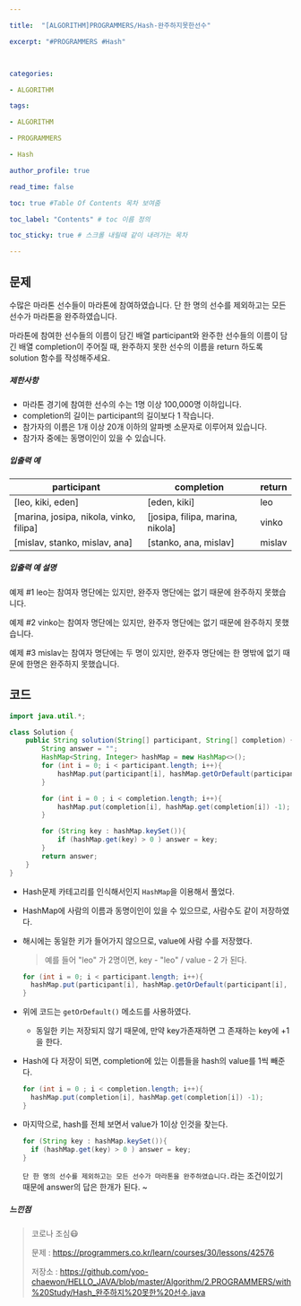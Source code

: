 ```yaml
---

title:  "[ALGORITHM]PROGRAMMERS/Hash-완주하지못한선수"

excerpt: "#PROGRAMMERS #Hash"



categories:

- ALGORITHM

tags:

- ALGORITHM

- PROGRAMMERS

- Hash

author_profile: true

read_time: false 

toc: true #Table Of Contents 목차 보여줌

toc_label: "Contents" # toc 이름 정의

toc_sticky: true # 스크롤 내릴때 같이 내려가는 목차

---
```




## 문제

수많은 마라톤 선수들이 마라톤에 참여하였습니다. 단 한 명의 선수를 제외하고는 모든 선수가 마라톤을 완주하였습니다.

마라톤에 참여한 선수들의 이름이 담긴 배열 participant와 완주한 선수들의 이름이 담긴 배열 completion이 주어질 때, 완주하지 못한 선수의 이름을 return 하도록 solution 함수를 작성해주세요.

##### 제한사항

- 마라톤 경기에 참여한 선수의 수는 1명 이상 100,000명 이하입니다.
- completion의 길이는 participant의 길이보다 1 작습니다.
- 참가자의 이름은 1개 이상 20개 이하의 알파벳 소문자로 이루어져 있습니다.
- 참가자 중에는 동명이인이 있을 수 있습니다.

##### 입출력 예

| participant                             | completion                       | return |
| --------------------------------------- | -------------------------------- | ------ |
| [leo, kiki, eden]                       | [eden, kiki]                     | leo    |
| [marina, josipa, nikola, vinko, filipa] | [josipa, filipa, marina, nikola] | vinko  |
| [mislav, stanko, mislav, ana]           | [stanko, ana, mislav]            | mislav |

##### 입출력 예 설명

예제 #1
leo는 참여자 명단에는 있지만, 완주자 명단에는 없기 때문에 완주하지 못했습니다.

예제 #2
vinko는 참여자 명단에는 있지만, 완주자 명단에는 없기 때문에 완주하지 못했습니다.

예제 #3
mislav는 참여자 명단에는 두 명이 있지만, 완주자 명단에는 한 명밖에 없기 때문에 한명은 완주하지 못했습니다.

## 코드

```java
import java.util.*;

class Solution {
    public String solution(String[] participant, String[] completion) {
        String answer = "";
        HashMap<String, Integer> hashMap = new HashMap<>();
        for (int i = 0; i < participant.length; i++){
            hashMap.put(participant[i], hashMap.getOrDefault(participant[i], 0 )+1);
        }

        for (int i = 0 ; i < completion.length; i++){
            hashMap.put(completion[i], hashMap.get(completion[i]) -1);
        }

        for (String key : hashMap.keySet()){
            if (hashMap.get(key) > 0 ) answer = key;
        }
        return answer;
    }
}
```

- Hash문제 카테고리를 인식해서인지 `HashMap`을 이용해서 풀었다.

- HashMap에 사람의 이름과 동명이인이 있을 수 있으므로, 사람수도 같이 저장하였다.

- 해시에는 동일한 키가 들어가지 않으므로, value에 사람 수를 저장했다. 

  > 예를 들어 "leo" 가 2명이면, key - "leo" / value - 2 가 된다.

  ```java
  for (int i = 0; i < participant.length; i++){
    hashMap.put(participant[i], hashMap.getOrDefault(participant[i], 0 )+1);
  }
  ```

- 위에 코드는 `getOrDefault()` 메소드를 사용하였다.

  - 동일한 키는 저장되지 않기 때문에, 만약 key가존재하면 그 존재하는 key에 +1을 한다.

- Hash에 다 저장이 되면, completion에 있는 이름들을 hash의 value를 1씩 빼준다.

  ```java
  for (int i = 0 ; i < completion.length; i++){
    hashMap.put(completion[i], hashMap.get(completion[i]) -1);
  }
  ```

- 마지막으로, hash를 전체 보면서 value가 1이상 인것을 찾는다.

  ```java
  for (String key : hashMap.keySet()){
    if (hashMap.get(key) > 0 ) answer = key;
  }
  ```

  `단 한 명의 선수를 제외하고는 모든 선수가 마라톤을 완주하였습니다.`라는 조건이있기 때문에 answer의 답은 한개가 된다. ~

##### 느낀점

> 코로나 조심😷
>
> 문제 : https://programmers.co.kr/learn/courses/30/lessons/42576
>
> 저장소 : https://github.com/yoo-chaewon/HELLO_JAVA/blob/master/Algorithm/2.PROGRAMMERS/with%20Study/Hash_완주하지%20못한%20선수.java
>
